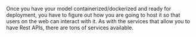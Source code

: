 Once you have your model containerized/dockerized and ready for deployment, you have to figure out how you are going to host it so that users on the web can interact with it. As with the services that allow you to have Rest APIs, there are tons of services available.
